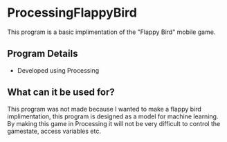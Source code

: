 # ProcessingFlappyBird
This program is a basic implimentation of the "Flappy Bird" mobile game.

## Program Details
- Developed using Processing

## What can it be used for?
This program was not made because I wanted to make a flappy bird implimentation, this program is designed as a model for machine learning.
By making this game in Processing it will not be very difficult to control the gamestate, access variables etc. 
